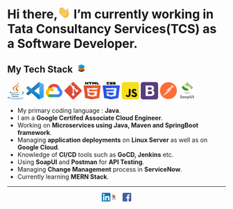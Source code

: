 # Hi there,<img src="https://raw.githubusercontent.com/ABSphreak/ABSphreak/master/gifs/Hi.gif" width="30px"> I’m currently working in Tata Consultancy Services(TCS) as a Software Developer. 

<h2> My Tech Stack <img src="images\tech_stack.png" alt="tech-stack" width="30" height="20"/> </h2>
<p align="left">
  <img src="images\java.png" alt="java" width="40" height="40"/>
  <img src="images\vscode.png" alt="vscode" width="40" height="40"/>
  <img src="images\gcp.png" alt="gcp" width="40" height="40"/>
  <img src="images\git.png" alt="git" width="40" height="40"/>
  <img src="images\html.png" alt="html" width="40" height="40"/>
  <img src="images\css.png" alt="css" width="40" height="40"/>
  <img src="images\javascript.png" alt="javascript" width="40" height="40"/>
  <img src="images\bootstrap.png" alt="bootstrap" width="40" height="40"/>
  <img src="images\postman.png" alt="postman" width="40" height="40"/>
  <img src="images\soapui.png" alt="soapui" width="40" height="40"/>
</p>

<ul>
  <li> My primary coding language : <b>Java</b>.</li>
  <li> I am a <b>Google Certifed Associate Cloud Engineer</b>.</li>
  <li> Working on <b>Microservices using Java, Maven and SpringBoot framework</b>.</li>
  <li> Managing <b>application deployments</b> on <b>Linux Server</b> as well as on <b>Google Cloud</b>.</li>
  <li> Knowledge of <b>CI/CD</b> tools such as <b>GoCD, Jenkins</b> etc.</li>
  <li> Using <b>SoapUI</b> and <b>Postman</b> for <b>API Testing</b>.</li>
  <li> Managing <b>Change Management</b> process in <b>ServiceNow</b>.</li>
  <li> Currently learning <b>MERN Stack</b>.</li> 
</ul>
<hr>
<p align = "center">
  <a href="https://linkedin.com/in/gagansharma2717/" target="blank"><img align="center" src="images\linkedin.png" alt="gagansharma2717" height="20" width="20" /></a>
  <a href="mailto:gagansharma2717@gmail.com" target="blank"><img align="center" src="images\gmail.png" alt="gagansharma2717" height="20" width="20" /></a>  
  <a href="https://fb.com/gagansharma276/" target="blank"><img align="center" src="images\facebook.png" alt="gagansharma276" height="20" width="20" /></a>  
</p>

<!--
**gagansharma2717/gagansharma2717** is a ✨ _special_ ✨ repository because its `README.md` (this file) appears on your GitHub profile.

Here are some ideas to get you started:

- 🔭 I’m currently working on ...
- 🌱 I’m currently learning ...
- 👯 I’m looking to collaborate on ...
- 🤔 I’m looking for help with ...
- 💬 Ask me about ...
- 📫 How to reach me: ...
- 😄 Pronouns: ...
- ⚡ Fun fact: ...
-->
